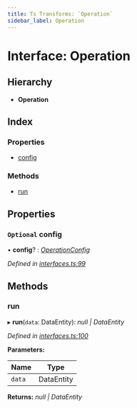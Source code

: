 ```yaml
---
title: Ts Transforms: `Operation`
sidebar_label: Operation
---
```


# Interface: Operation

## Hierarchy

* **Operation**

## Index

### Properties

* [config](operation.md#optional-config)

### Methods

* [run](operation.md#run)

## Properties

### `Optional` config

• **config**? : *[OperationConfig](../overview.md#operationconfig)*

*Defined in [interfaces.ts:99](https://github.com/terascope/teraslice/blob/0ae31df4/packages/ts-transforms/src/interfaces.ts#L99)*

## Methods

###  run

▸ **run**(`data`: DataEntity): *null | DataEntity*

*Defined in [interfaces.ts:100](https://github.com/terascope/teraslice/blob/0ae31df4/packages/ts-transforms/src/interfaces.ts#L100)*

**Parameters:**

Name | Type |
------ | ------ |
`data` | DataEntity |

**Returns:** *null | DataEntity*
